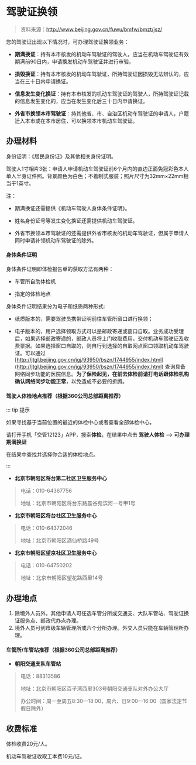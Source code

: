 # 驾驶证换领

> 资料来源：http://www.beijing.gov.cn/fuwu/bmfw/bmzt/jsz/

您的驾驶证出现以下情况时，可办理驾驶证换领业务：

- **期满换证**：持有本市核发的机动车驾驶证的驾驶人，应当在机动车驾驶证有效期满前90日内，申请换发机动车驾驶证并进行审验。

- **损毁换证**：持有本市核发的机动车驾驶证，所持驾驶证因损毁无法辨认的，应当在三十日内申请换证。

- **信息发生变化换证**：持有本市核发的机动车驾驶证的驾驶人，所持驾驶证记载的信息发生变化的，应当在发生变化后三十日内申请换证。

- **外省市换领本市驾驶证**：持其他省、市、自治区机动车驾驶证的申请人，户籍迁入本市或在本市居住，可以换领本市机动车驾驶证。

## 办理材料

身份证明：《居民身份证》及其他相关身份证明。

驾驶人1寸相片3张：申请人申请机动车驾驶证前6个月内的直边正面免冠彩色本人单人半身证件照。背景颜色为白色；不着制式服装；照片尺寸为32mm×22mm相当于1英寸。

注：

- 期满换证还需提供《机动车驾驶人身体条件证明》。

- 姓名身份证号等发生变化换证还需提供机动车驾驶证。

- 外省市换领本市驾驶证的还需提供外省市核发的机动车驾驶证，但属于申请人同时申请补领机动车驾驶证的除外。

#### 身体条件证明

身体条件证明即体检报告单的获取方法有两种：

- 车管所自助体检机 
  
- 指定的体检地点

身体条件证明结果分为电子和纸质两种形式:

- 纸质版本的，需要驾驶员携带证明前往车管所窗口进行换领；
  
- 电子版本的，用户选择领取方式可以是邮政寄递或窗口自取。业务成功受理后，如果选择邮政寄递的，邮政人员将上门收取费用，交付机动车驾驶证及收费票据。如果选择窗口自取的，则自行到选择的自取网点窗口领取机动车驾驶证。可以通过[http://jtgl.beijing.gov.cn/jgj/93950/bszn/1744955/index.html](http://jtgl.beijing.gov.cn/jgj/93950/bszn/1744955/index.html) 查询具备网络同步功能的医院信息。**为了保险起见，在前去体检前请打电话跟体检机构确认网络同步功能正常**，以免造成不必要的折腾。

#### 驾驶人体检地点推荐（根据360公司总部距离推荐）

::: tip 提示

如果寻找基于当前位置的最近的体检中心或者查看全部体检中心，

请打开手机「交管12123」APP，搜索**体检**，在结果中点击 **驾驶人体检** --> **可办理期满换证**

在结果中查找并选择你合适的体检地点。

:::

- **北京市朝阳区将台第二社区卫生服务中心**
> 
> 电话：010-64367756
> 
> 地址：北京市朝阳区将台东路晨谷苑滨河一号甲1号

- **北京市朝阳区将台社区卫生服务中心**

> 电话：010-64372046
>
> 地址：北京市朝阳区酒仙桥路49号

- **北京市朝阳区望京社区卫生服务中心**

> 电话：010-64750202
> 
> 地址：北京市朝阳区望花路西里14号

## 办理地点

1. 除境外人员外，其他申请人可任选车管分所或交通支、大队车管站、驾驶证换证服务点、邮政代办点办理。 
2. 境外人员可到市级车辆管理所或六个分所办理。外交人员只能在车辆管理所办理。

####  车管所/车管站推荐（根据360公司总部距离推荐）

- **朝阳交通支队车管站**
> 电话：88313586
> 
> 地址：北京市朝阳区百子湾西里303号朝阳交通支队对外办公大厅
> 
> 办公时间：周一至周五8:30—18:00，周六、日9:00—16:00（国家法定节假日除外）

## 收费标准

体检收费20元/人。

机动车驾驶证收取工本费10元/证。